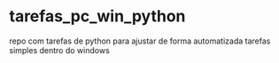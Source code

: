 # tarefas_pc_win_python
repo com tarefas de python para ajustar de forma automatizada tarefas simples dentro do windows
